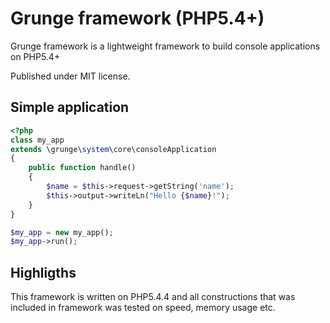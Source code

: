 # Grunge framework (PHP5.4+)
Grunge framework is a lightweight framework to build console applications on PHP5.4+

Published under MIT license.

## Simple application
```php
<?php
class my_app
extends \grunge\system\core\consoleApplication
{
    public function handle()
    {
        $name = $this->request->getString('name');
        $this->output->writeLn("Hello {$name}!");
    }
}

$my_app = new my_app();
$my_app->run();
````

## Highligths
This framework is written on PHP5.4.4 and all constructions that
was included in framework was tested on speed, memory usage etc.